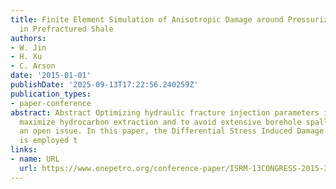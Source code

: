 ```yaml
---
title: Finite Element Simulation of Anisotropic Damage around Pressurized Boreholes
  in Prefractured Shale
authors:
- W. Jin
- H. Xu
- C. Arson
date: '2015-01-01'
publishDate: '2025-09-13T17:22:56.240259Z'
publication_types:
- paper-conference
abstract: Abstract Optimizing hydraulic fracture injection parameters in order to
  maximize hydrocarbon extraction and to avoid extensive borehole spalling is still
  an open issue. In this paper, the Differential Stress Induced Damage (DSID) model
  is employed t
links:
- name: URL
  url: https://www.onepetro.org/conference-paper/ISRM-13CONGRESS-2015-328
---
```

